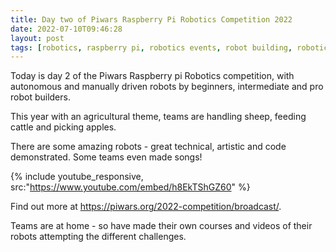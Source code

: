 ```yaml
---
title: Day two of Piwars Raspberry Pi Robotics Competition 2022
date: 2022-07-10T09:46:28
layout: post
tags: [robotics, raspberry pi, robotics events, robot building, robotics at home]
---
```

Today is day 2 of the Piwars Raspberry pi Robotics competition, with autonomous and manually driven robots by beginners, intermediate and pro robot builders.

This year with an agricultural theme, teams are handling sheep, feeding cattle and picking apples.

There are some amazing robots - great technical, artistic and code demonstrated. Some teams even made songs!

{% include youtube_responsive, src:"https://www.youtube.com/embed/h8EkTShGZ60" %}

Find out more at <https://piwars.org/2022-competition/broadcast/>.

Teams are at home - so have made their own courses and videos of their robots attempting the different challenges.
